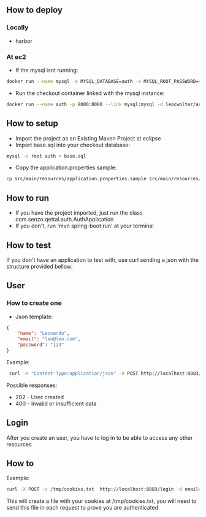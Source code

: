 ## How to deploy

### Locally
- harbor

### At ec2
- If the mysql isnt running:

```bash
docker run --name mysql -e MYSQL_DATABASE=auth -e MYSQL_ROOT_PASSWORD=<password> -v /mysql:/var/lib/mysql -d mysql/mysql-server --character-set-server=utf8 --collation-server=utf8_general_ci

```

- Run the checkout container linked with the mysql instance:

```bash
docker run --name auth -p 8080:8080 --link mysql:mysql -d leocwolter/authentication
```


## How to setup

- Import the project as an Existing Maven Project at eclipse
- Import base.sql into your checkout database:

```bash
mysql -u root auth < base.sql
``` 

- Copy the application.properties.sample:

```bash
cp src/main/resources/application.properties.sample src/main/resources/application.properties
```

## How to run

- If you have the project imported, just run the class com.senzo.qettal.auth.AuthApplication
- If you don't, run 'mvn spring-boot:run' at your terminal

## How to test

 If you don't have an application to test with, use curl sending a json with the structure provided bellow:


## User

### How to create one

- Json template:

```json
{
	"name": "Leonardo",
	"email": "leo@leo.com",
	"password": "123"
}
```

Example: 

```bash
 curl -H "Content-Type:application/json" -X POST http://localhost:8083/users --data "{\"name\": \"Leonardo\", \"email\": \"leo@leo.com\", \"password\": \"123\"}"
```

Possible responses:

- 202 - User created
- 400 - Invalid or insufficient data


## Login

After you create an user, you have to log in to be able to access any other resources

## How to

Example:

```bash
curl -X POST -c /tmp/cookies.txt  http://localhost:8083/login -d email=leo@leo.com -d password=123
```

This will create a file with your cookies at /tmp/cookies.txt, you will need to send this file in each request to prove you are authenticated
